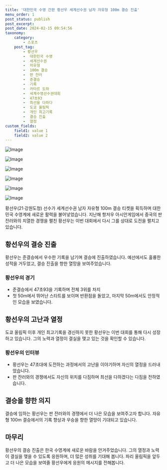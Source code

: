 ```yaml
---
title: '대한민국 수영 간판 황선우 세계선수권 남자 자유형 100m 결승 진출'
menu_order: 1
post_status: publish
post_excerpt: 
post_date: 2024-02-15 09:54:56
taxonomy:
    category:
        - 스포츠
    post_tag:
        - 황선우
        -  대한민국 수영
        -  세계선수권
        -  자유형
        -  100m 결승
        -  판 잔러
        -  준결승
        -  기록
        -  카타르 도하
        -  세계수영선수권대회
        -  47초93
        -  최선을 다하다
        -  도쿄 올림픽
        -  개인 최고기록
        -  결승 진출
        -  열정
custom_fields:
    field1: value 1
    field2: value 2
---
```


![Image](https://imgnews.pstatic.net/image/311/2024/02/15/0001691722_001_20240215064601377.jpg?type=w647)

![Image](https://imgnews.pstatic.net/image/311/2024/02/15/0001691722_002_20240215064601451.jpg?type=w647)

![Image](https://imgnews.pstatic.net/image/311/2024/02/15/0001691722_003_20240215064601512.jpg?type=w647)

![Image](https://imgnews.pstatic.net/image/311/2024/02/15/0001691722_004_20240215064601571.jpg?type=w647)

![Image](https://imgnews.pstatic.net/image/311/2024/02/15/0001691722_005_20240215064601630.jpg?type=w647)

![Image](https://imgnews.pstatic.net/image/311/2024/02/15/0001691722_006_20240215064601686.jpg?type=w647)

황선우(21·강원도청) 선수가 세계선수권 남자 자유형 100m 결승 티켓을 획득하며 대한민국 수영계에 새로운 활력을 불어넣었습니다. 지난해 항저우 아시안게임에서 중국의 판 잔러와의 치열한 경쟁을 펼친 황선우는 이번 대회에서 다시 그를 상대로 도전을 펼치고 있습니다.
## 황선우의 결승 진출
황선우는 준결승에서 우수한 기록을 남기며 결승에 진출하였습니다. 예선에서도 훌륭한 성적을 거두었고, 결승 진출을 향한 열망을 보여주었습니다.
### 황선우의 경기
- 준결승에서 47초93을 기록하며 전체 3위를 차지
- 첫 50m에서 뛰어난 스타트를 보이며 반환점을 돌았고, 마지막 50m에서도 안정적인 모습을 보였습니다.
## 황선우의 고난과 열정
도쿄 올림픽 이후 개인 최고기록을 경신하지 못한 황선우는 이번 대회를 통해 다시 성장하고 있습니다. 그의 노력과 열정이 결실을 맺고 있는 것을 확인할 수 있습니다.
### 황선우의 인터뷰
- 황선우는 47초대에 도전하는 과정에서의 고난을 이야기하며 자신의 열정을 드러내었습니다.
- 판 잔러와의 경쟁에서도 자신의 위치를 다짐하며 최선을 다하겠다는 다짐을 전하였습니다.
## 결승을 향한 의지
결승에 임하는 황선우는 판 잔러와의 경쟁에서 더 나은 모습을 보여주고자 합니다. 자유형 100m 결승에서의 기록 향상과 우승을 향한 열망이 기대되고 있습니다.
## 마무리
황선우의 결승 진출은 한국 수영계에 새로운 바람을 안겨주었습니다. 그의 열정과 노력이 결실을 맺을 수 있도록 응원하며, 더 많은 성취를 기대해 봅니다. 파리 올림픽을 앞두고 더 나은 모습을 보여줄 황선우에게 응원의 메시지를 전해봅니다.
